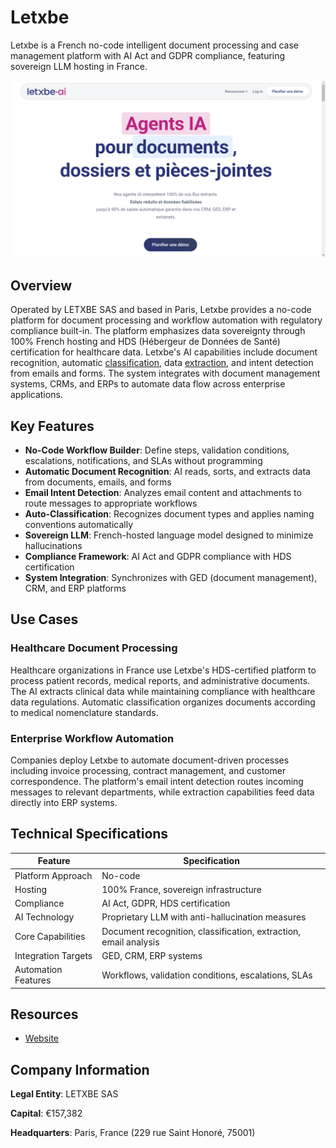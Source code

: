 # Letxbe

Letxbe is a French no-code intelligent document processing and case management platform with AI Act and GDPR compliance, featuring sovereign LLM hosting in France.

![Letxbe](assets/letxbe.png)


## Overview

Operated by LETXBE SAS and based in Paris, Letxbe provides a no-code platform for document processing and workflow automation with regulatory compliance built-in. The platform emphasizes data sovereignty through 100% French hosting and HDS (Hébergeur de Données de Santé) certification for healthcare data. Letxbe's AI capabilities include document recognition, automatic [classification](../../capabilities/classification/index.md), data [extraction](../../capabilities/extraction/index.md), and intent detection from emails and forms. The system integrates with document management systems, CRMs, and ERPs to automate data flow across enterprise applications.

## Key Features

- **No-Code Workflow Builder**: Define steps, validation conditions, escalations, notifications, and SLAs without programming
- **Automatic Document Recognition**: AI reads, sorts, and extracts data from documents, emails, and forms
- **Email Intent Detection**: Analyzes email content and attachments to route messages to appropriate workflows
- **Auto-Classification**: Recognizes document types and applies naming conventions automatically
- **Sovereign LLM**: French-hosted language model designed to minimize hallucinations
- **Compliance Framework**: AI Act and GDPR compliance with HDS certification
- **System Integration**: Synchronizes with GED (document management), CRM, and ERP platforms

## Use Cases

### Healthcare Document Processing

Healthcare organizations in France use Letxbe's HDS-certified platform to process patient records, medical reports, and administrative documents. The AI extracts clinical data while maintaining compliance with healthcare data regulations. Automatic classification organizes documents according to medical nomenclature standards.

### Enterprise Workflow Automation

Companies deploy Letxbe to automate document-driven processes including invoice processing, contract management, and customer correspondence. The platform's email intent detection routes incoming messages to relevant departments, while extraction capabilities feed data directly into ERP systems.

## Technical Specifications

| Feature | Specification |
|---------|---------------|
| Platform Approach | No-code |
| Hosting | 100% France, sovereign infrastructure |
| Compliance | AI Act, GDPR, HDS certification |
| AI Technology | Proprietary LLM with anti-hallucination measures |
| Core Capabilities | Document recognition, classification, extraction, email analysis |
| Integration Targets | GED, CRM, ERP systems |
| Automation Features | Workflows, validation conditions, escalations, SLAs |

## Resources

- [Website](https://www.letxbe.ai)

## Company Information

**Legal Entity**: LETXBE SAS

**Capital**: €157,382

**Headquarters**: Paris, France (229 rue Saint Honoré, 75001)
